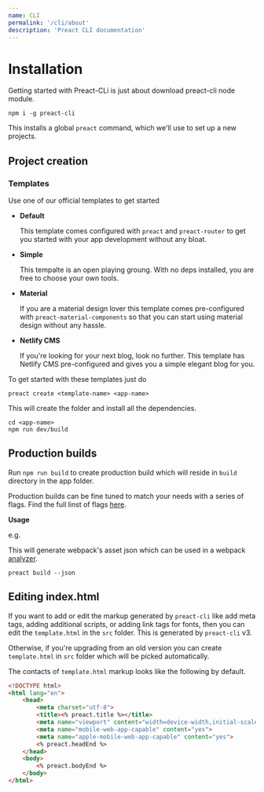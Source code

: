 ```yaml
---
name: CLI
permalink: '/cli/about'
description: 'Preact CLI documentation'
---
```


# Installation
Getting started with Preact-CLi is just about download preact-cli node module.

```shell
npm i -g preact-cli
```

This installs a global `preact` command, which we'll use to set up a new projects.

## Project creation

### Templates
Use one of our official templates to get started

- **Default**

  This template comes configured with `preact` and `preact-router` to get you started with your app development without any bloat.

- **Simple**

  This tempalte is an open playing groung. With no deps installed, you are free to choose your own tools.

- **Material**

  If you are a material design lover this template comes pre-configured with `preact-material-components` so that you can start using material design without any hassle.

- **Netlify CMS**

  If you're looking for your next blog, look no further. This template has Netlify CMS pre-configured and gives you a simple elegant blog for you.

To get started with these templates just do

```shell
preact create <template-name> <app-name>
```

This will create the folder and install all the dependencies.

```shell
cd <app-name>
npm run dev/build
```

## Production builds
Run `npm run build` to create production build which will reside in `build` directory in the app folder.

Production builds can be fine tuned to match your needs with a series of flags. Find the full linst of flags [here](https://github.com/preactjs/preact-cli#preact-build).

**Usage**

e.g.

This will generate webpack's asset json which can be used in a webpack [analyzer](https://chrisbateman.github.io/webpack-visualizer/).

```shell
preact build --json
```

## Editing index.html
If you want to add or edit the markup generated by `preact-cli` like add meta tags, adding additional scripts, or adding link tags for fonts, then you can edit the `template.html` in the `src` folder.
This is generated by `preact-cli` v3.

Otherwise, if you're upgrading from an old version you can create `template.html` in `src` folder which will be picked automatically.

The contacts of `template.html` markup looks like the following by default.

```html
<!DOCTYPE html>
<html lang="en">
	<head>
		<meta charset="utf-8">
		<title><% preact.title %></title>
		<meta name="viewport" content="width=device-width,initial-scale=1">
		<meta name="mobile-web-app-capable" content="yes">
		<meta name="apple-mobile-web-app-capable" content="yes">
		<% preact.headEnd %>
	</head>
	<body>
		<% preact.bodyEnd %>
	</body>
</html>
```
